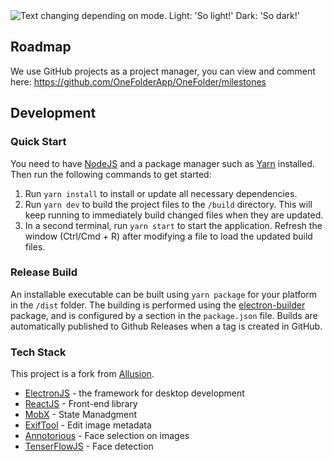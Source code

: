 <picture>
  <source media="(prefers-color-scheme: dark)" srcset="https://github.com/OneFolderApp/OneFolder/assets/27826950/f0f17d41-d0c2-4c28-82f7-7114b17b56a5">
  <img alt="Text changing depending on mode. Light: 'So light!' Dark: 'So dark!'" src="https://github.com/OneFolderApp/OneFolder/assets/27826950/f0f17d41-d0c2-4c28-82f7-7114b17b56a5">
</picture>


## Roadmap
We use GitHub projects as a project manager, you can view and comment here: https://github.com/OneFolderApp/OneFolder/milestones

## Development

### Quick Start

You need to have [NodeJS](https://nodejs.org/en/download/) and a package manager such as [Yarn](https://yarnpkg.com/lang/en/docs/install/) installed.
Then run the following commands to get started:

1. Run `yarn install` to install or update all necessary dependencies.
2. Run `yarn dev` to build the project files to the `/build` directory. This will keep running to immediately build changed files when they are updated.
3. In a second terminal, run `yarn start` to start the application. Refresh the window (Ctrl/Cmd + R) after modifying a file to load the updated build files.

### Release Build

An installable executable can be built using `yarn package` for your platform in the `/dist` folder. The building is performed using the [electron-builder](https://www.electron.build/) package, and is configured by a section in the `package.json` file.
Builds are automatically published to Github Releases when a tag is created in GitHub.

### Tech Stack
This project is a fork from [Allusion](https://github.com/allusion-app/Allusion).
* [ElectronJS](https://www.electronjs.org/) - the framework for desktop development
* [ReactJS](https://react.dev/) - Front-end library
* [MobX](https://mobx.js.org/README.html) - State Manadgment
* [ExifTool](https://exiftool.org/) - Edit image metadata
* [Annotorious](https://annotorious.github.io/) - Face selection on images
* [TenserFlowJS](https://www.tensorflow.org/js) - Face detection
